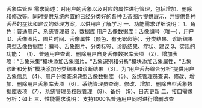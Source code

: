 舌象库管理
需求简述：对用户的舌象以及对应的属性进行管理，包括增加、删除和修改等。同时提供系统内置的已经分类好的各种舌苔图片提供展示，并提供各种舌苔的症状和建议的处理方案，以供用户了解学习
一、功能需求详细说明：
1、角色：普通用户、系统管理员
2、数据库
用户舌像数据库：舌像编号（唯一）、用户ID、舌像图片、图片时间、舌像属性（颜色、有无锯齿等）、分类结果、诊断结果
典型舌像数据库：编号、舌象图片、分类标签、诊断结果、症状、建议
3、实现的功能：
（1）、普通用户查询、删除用户自身舌像数据库表项
（2）、增加表项：“舌象采集”模块添加舌象图片，“舌象识别和分析”模块添加舌象属性，“舌象诊断和分析”模块添加分类结果和诊断结果
（3）、为“用户舌苔综合分析”提供用户舌象信息
（4）、用户分类查询典型舌像数据库
（5）、系统管理员查询、修改、增加、删除用户舌象库表项
（6）、系统管理员查询、修改、增加、删除典型舌象数据库表项
（7）、系统管理员权限管理
（8）、备份
（9）、日志更新
二、接口需求分析：如上
三、性能需求说明：
支持1000名普通用户同时进行增删改查
